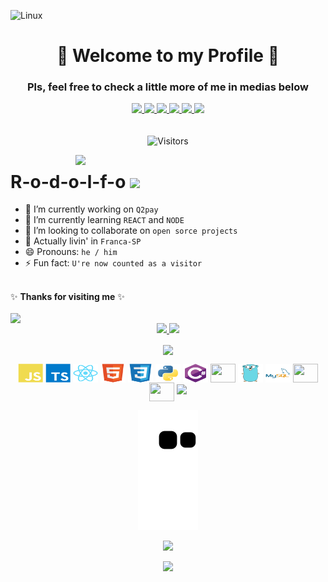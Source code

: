 ![Linux](https://img.shields.io/badge/Linux-FCC624?style=for-the-badge&logo=linux&logoColor=black)


<h1 align="center"> 🚀 Welcome to my Profile 🚀 </h1>

<h3 align="center"> Pls, feel free to check a little more of me in medias below </h3>



<div align="center" style="display: inline_block">
 <a href="">
    <img align="center" src=https://img.shields.io/badge/Instagram-d9408a?style=for-the-badge&logo=Instagram&logoColor=white style="margin-bottom: 5px;"/>
  </a>
<a href="https://github.com/R-o-d-r-i-g-o" target="_blank">
  <img align="center" src=https://img.shields.io/badge/github-%2324292e.svg?&style=for-the-badge&logo=github&logoColor=white style="margin-bottom: 5px;" /> 
</a>
<a href="https://www.linkedin.com/in/rodolfomarquesribeiro/" target="_blank">
  <img align="center" src=https://img.shields.io/badge/linkedin-%231E77B5.svg?&style=for-the-badge&logo=linkedin&logoColor=white style="margin-bottom: 5px;" /> 
</a>
<a href="" target="_blank">
  <img align="center" src=https://img.shields.io/badge/Discord-7289DA?style=for-the-badge&logo=discord&logoColor=white style="margin-bottom: 5px;"" target="_blank">
</a> 
<a href = "mailto:rodrigomarqribeiro@gmail.com">
  <img align="center" src="https://img.shields.io/badge/Gmail-D14836?style=for-the-badge&logo=gmail&logoColor=white" target="_blank" style="margin-bottom: 5px;" target="_blank">
</a>
<a href="https://web.facebook.com/profile.php?id=100078218179127">
  <img align="center" src="https://img.shields.io/badge/Facebook-0178f8?style=for-the-badge&logo=Facebook&logoColor=white" style="margin-bottom: 5px;" target="_blank"/>
  </a>
  
  <div align="center"> <br>

![Visitors](https://visitor-badge.glitch.me/badge?page_id=RodolfoMRibeiro&left_color=green&right_color=red)
</div>

</div>

<img src="https://raw.githubusercontent.com/MicaelliMedeiros/micaellimedeiros/master/image/computer-illustration.png" min-width="400px" max-width="400px" width="400px" align="right">

<h1> R-o-d-o-l-f-o <img src="https://camo.githubusercontent.com/e8e7b06ecf583bc040eb60e44eb5b8e0ecc5421320a92929ce21522dbc34c891/68747470733a2f2f6d656469612e67697068792e636f6d2f6d656469612f6876524a434c467a6361737252346961377a2f67697068792e676966" width="30px" data-canonical-src="https://media.giphy.com/media/hvRJCLFzcasrR4ia7z/giphy.gif" style="max-width: 100%;">
</h1> 

<p align="left">

- 🔭 I’m currently working on `Q2pay` <br> 
- 🌱 I’m currently learning `REACT` and `NODE` <br> 
- 👯 I’m looking to collaborate on `open sorce projects` <br> 
- 📍 Actually livin' in `Franca-SP` <br>
- 😄 Pronouns: `he / him` <br>
- ⚡ Fun fact: `U're now counted as a visitor` <br> <br>

✨ **Thanks for visiting me** ✨


<img align="center" src="https://user-images.githubusercontent.com/73097560/115834477-dbab4500-a447-11eb-908a-139a6edaec5c.gif">
<div align="center">

                   

  <a href="https://github.com/R-o-d-r-i-g-o">
  <img height="180em" src="https://github-readme-stats.vercel.app/api?username=RodolfoMRibeiro&show_icons=true&theme=tokyonight&include_all_commits=true&count_private=true"/>
  
  <img height="180em" src="https://github-readme-stats.vercel.app/api/top-langs/?username=RodolfoMRibeiro&layout=compact&langs_count=7&theme=tokyonight"/>
</div>


<p align="center">
  <a href="https://github.com/RodolfoMRibeiro">
    <img
      align="center"
      src="https://github-profile-trophy.vercel.app/?username=RodolfoMRibeiro&theme=tokyonight&no-frame=true&row=1&&margin-w=20&no-bg=true"
    />
  </a>
  </a>
</p>


<div align="center" style="display: inline_block" >
  <img align="center" height="30" width="40" src="https://raw.githubusercontent.com/devicons/devicon/master/icons/javascript/javascript-plain.svg">
  <img align="center" height="30" width="40" src="https://raw.githubusercontent.com/devicons/devicon/master/icons/typescript/typescript-plain.svg">
  <img align="center" height="30" width="40" src="https://raw.githubusercontent.com/devicons/devicon/master/icons/react/react-original.svg">
  <img align="center" height="30" width="40" src="https://raw.githubusercontent.com/devicons/devicon/master/icons/html5/html5-original.svg">
  <img align="center" height="30" width="40" src="https://raw.githubusercontent.com/devicons/devicon/master/icons/css3/css3-original.svg">
  <img align="center" height="30" width="40" src="https://raw.githubusercontent.com/devicons/devicon/master/icons/python/python-original.svg">
  <img align="center" height="30" width="40" src="https://raw.githubusercontent.com/devicons/devicon/master/icons/csharp/csharp-original.svg">
  <img align="center" height="30" width="40" src="https://www.vectorlogo.zone/logos/git-scm/git-scm-icon.svg"/>
  <img align="center" height="30" width="40" src="https://raw.githubusercontent.com/devicons/devicon/master/icons/go/go-original.svg"/>
  <img align="center" height="30" width="40" src="https://raw.githubusercontent.com/devicons/devicon/master/icons/mysql/mysql-original-wordmark.svg"/>
  <img align="center" height="30" width="40" src="https://profilinator.rishav.dev/skills-assets/linux-original.svg"/>
  <img align="center" height="30" width="40" src="https://profilinator.rishav.dev/skills-assets/docker-original-wordmark.svg"/>


<img src="https://user-images.githubusercontent.com/73097560/115834477-dbab4500-a447-11eb-908a-139a6edaec5c.gif">
 
![Snake animation](https://github.com/rafaballerini/rafaballerini/blob/output/github-contribution-grid-snake.svg)
                                                                                                                
![](https://quotes-github-readme.vercel.app/api?type=horizontal&theme=tokyonight)
                                                                                                                                                          
![](https://github-readme-streak-stats.herokuapp.com/?user=RodolfoMRibeiro&theme=tokyonight&hide_border=false)

</div>                                        
